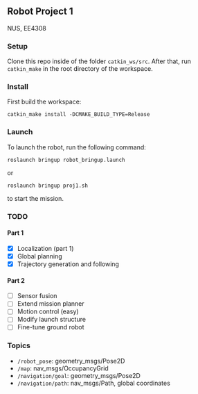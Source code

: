 ## Robot Project 1
NUS, EE4308

### Setup
Clone this repo inside of the folder `catkin_ws/src`. After that, run `catkin_make` in the
root directory of the workspace.

### Install
First build the workspace:
```
catkin_make install -DCMAKE_BUILD_TYPE=Release
```

### Launch
To launch the robot, run the following command:
```
roslaunch bringup robot_bringup.launch
```
or
```
roslaunch bringup proj1.sh
```
to start the mission.

### TODO
#### Part 1
- [x] Localization (part 1)
- [x] Global planning
- [x] Trajectory generation and following

#### Part 2
- [ ] Sensor fusion
- [ ] Extend mission planner
- [ ] Motion control (easy)
- [ ] Modify launch structure
- [ ] Fine-tune ground robot

### Topics
- `/robot_pose`: geometry_msgs/Pose2D
- `/map`: nav_msgs/OccupancyGrid
- `/navigation/goal`: geometry_msgs/Pose2D
- `/navigation/path`: nav_msgs/Path, global coordinates

